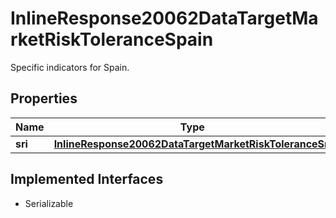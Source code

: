 

# InlineResponse20062DataTargetMarketRiskToleranceSpain

Specific indicators for Spain.

## Properties

Name | Type | Description | Notes
------------ | ------------- | ------------- | -------------
**sri** | [**InlineResponse20062DataTargetMarketRiskToleranceSri**](InlineResponse20062DataTargetMarketRiskToleranceSri.md) |  |  [optional]


## Implemented Interfaces

* Serializable


